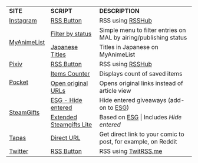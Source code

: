 <table>
    <tr>
        <td><b>SITE</b></td>
        <td><b>SCRIPT</b></td>
        <td><b>DESCRIPTION</b></td>
    </tr>
    <tr>
        <td><a href="https://www.instagram.com">Instagram</a></td>
        <td><a href="https://github.com/Jorengarenar/userscripts/raw/master/Instagram_RSS_Button.user.js">RSS Button</a></td>
        <td>RSS using <a href="https://rsshub.app">RSSHub</a></td>
    </tr>
    <tr>
        <td rowspan=3><a href="https://myanimelist.net">MyAnimeList</a></td>
    </tr>
    <tr>
        <td><a href="https://github.com/Jorengarenar/userscripts/raw/master/MAL_Filter_by_status.user.js">Filter by status</a></td>
        <td>Simple menu to filter entries on MAL by airing/publishing status</td>
    </tr>
    <tr>
        <td><a href="https://github.com/Jorengarenar/userscripts/raw/master/MAL_Japanese_Titles.user.js">Japanese Titles</a></td>
        <td>Titles in Japanese on MyAnimeList</td>
    </tr>
    <tr>
        <td><a href="https://www.pixiv.net">Pixiv</a></td>
        <td><a href="https://github.com/Jorengarenar/userscripts/raw/master/Pixiv_RSS_Button.user.js">RSS Button</a></td>
        <td>RSS using <a href="https://rsshub.app">RSSHub</a></td>
    </tr>
    <tr>
        <td rowspan=3><a href="https://app.getpocket.com">Pocket</a></td>
    </tr>
    <tr>
        <td><a href="https://github.com/Jorengarenar/userscripts/raw/master/Pocket_Items_Counter.user.js">Items Counter</a></td>
        <td>Displays count of saved items </td>
    </tr>
    <tr>
        <td><a href="https://github.com/Jorengarenar/userscripts/raw/master/Pocket_Open_original_URLs.user.js">Open original URLs</a></td>
        <td>Opens original links instead of article view</td>
    </tr>
    <tr>
        <td rowspan=2><a href="https://www.steamgifts.com">SteamGifts</a></td>
        <td><a href="https://github.com/Jorengarenar/userscripts/raw/master/ESG_Hide_entered.user.js">ESG - Hide entered</a></td>
        <td>Hide entered giveaways (add-on to <a href="https://github.com/nandee95/Extended_Steamgifts">ESG</a>)</td>
    </tr>
    <tr>
        <td><a href="https://github.com/Jorengarenar/userscripts/raw/master/Extended_Steamgifts_Lite.user.js">Extended Steamgifts Lite</a></td>
        <td>Based on <a href="https://github.com/nandee95/Extended_Steamgifts">ESG</a> | Includes <i>Hide entered</i></td>
    </tr>
    <tr>
        <td><a href="https://tapas.io">Tapas</a></td>
        <td><a href="https://github.com/Jorengarenar/userscripts/raw/master/Tapas_Direct_URL.user.js">Direct URL</a></td>
        <td>Get direct link to your comic to post, for example, on Reddit</td>
    </tr>
    <tr>
        <td><a href="https://twitter.com">Twitter</a></td>
        <td><a href="https://github.com/Jorengarenar/userscripts/raw/master/Twitter_RSS_Button.user.js">RSS Button</a></td>
        <td>RSS using <a href="https://twitrss.me">TwitRSS.me</a></td>
    </tr>
</table>
